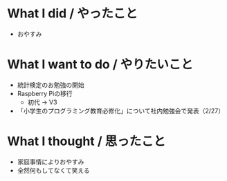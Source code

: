 # What I did / やったこと
- おやすみ

# What I want to do / やりたいこと
- 統計検定のお勉強の開始
- Raspberry Piの移行
  - 初代 → V3
- 「小学生のプログラミング教育必修化」について社内勉強会で発表（2/27）

# What I thought / 思ったこと
- 家庭事情によりおやすみ
- 全然何もしてなくて笑える
